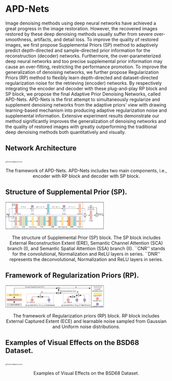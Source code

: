 # APD-Nets
Image denoising methods using deep neural networks have achieved a great progress in the image restoration. However, the recovered images restored by these deep denoising methods usually suffer from severe over-smoothness, artifacts, and detail loss. To improve the quality of restored images, we first propose Supplemental Priors (SP) method to adaptively predict depth-directed and sample-directed prior information for the reconstruction (decoder) networks. Furthermore, the over-parameterized deep neural networks and too precise supplemental prior information may cause an over-fitting, restricting the performance promotion. To improve the generalization of denoising networks, we further propose Regularization Priors (RP) method to flexibly learn depth-directed and dataset-directed regularization noise for the retrieving (encoder) networks. By respectively integrating the encoder and decoder with these plug-and-play RP block and SP block, we propose the final Adaptive Prior Denoising Networks, called APD-Nets. APD-Nets is the first attempt to simultaneously regularize and supplement denoising networks from the adaptive priors’ view with drawing learning-based mechanism into producing adaptive regularization noise and supplemental information. Extensive experiment results demonstrate our method significantly improves the generalization of denoising networks and the quality of restored images with greatly outperforming the traditional deep denoising methods both quantitatively and visually.

## Network Architecture
<img src="https://github.com/JiangBoCS/APD-Nets/blob/main/The%20framework%20of%20APD-Nets.png"
     alt="Picture displays an error."
     style="zoom:30%"/>
<center><p>The framework of APD-Nets. APD-Nets includes two main components, i.e., encoder with RP block and decoder with SP block.</p></center>

## Structure of Supplemental Prior (SP).
<img src="https://github.com/JiangBoCS/APD-Nets/blob/main/The%20structure%20of%20Supplemental%20Prior%20(SP)%20block.png"
     alt="Picture displays an error."
     style="zoom:30%"/>
<center><p>The structure of Supplemental Prior (SP) block. The SP block includes External Reconstruction Extent (ERE), Semantic Channel Attention (SCA) branch (I), and Semantic Spatial Attention (SSA) branch (II). ``CNR'' stands for the convolutional, Normalization and ReLU layers in series. ``DNR'' represents the deconvolutional, Normalization and ReLU layers in series. </p></center>

## Framework of Regularization Priors (RP).
<img src="https://github.com/JiangBoCS/APD-Nets/blob/main/The%20framework%20of%20Regularization%20priors%20(RP)%20block.png"
     alt="Picture displays an error."
     style="zoom:30%"/>
<center><p>The framework of Regularization priors (RP) block. RP block includes External Captured Extent (ECE) and learnable noise sampled from Gaussian and Uniform noise distributions.</p></center>

## Examples of Visual Effects on the BSD68 Dataset.
<img src="https://github.com/JiangBoCS/APD-Nets/blob/main/BSD68%20Visual%20sample%20.png"
     alt="Picture displays an error."
     style="zoom:30%"/>
<center><p>Examples of Visual Effects on the BSD68 Dataset.</p></center>

